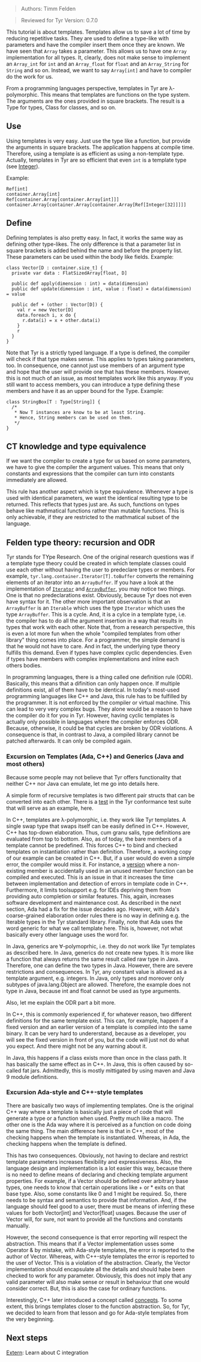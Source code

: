 > Authors: Timm Felden

> Reviewed for Tyr Version: 0.7.0

This tutorial is about templates.
Templates allow us to save a lot of time by reducing repetitive tasks.
They are used to define a type-like with parameters and have the compiler insert them once they are known.
We have seen that ```Array``` takes a parameter.
This allows us to have one ```Array``` implementation for all types.
It, clearly, does not make sense to implement an ```Array_int``` for ```int``` and an ```Array_float``` for ```float``` and an ```Array_String``` for ```String``` and so on.
Instead, we want to say ```Array[int]``` and have to compiler do the work for us.

From a programming languages perspective, templates in Tyr are λ-polymorphic.
This means that templates are functions on the type system.
The arguments are the ones provided in square brackets.
The result is a Type for types, Class for classes, and so on.


## Use

Using templates is very easy.
Just use the type like a function, but provide the arguments in square brackets.
The application happens at compile time.
Therefore, using a template is as efficient as using a non-template type.
Actually, templates in Tyr are so efficient that even ```int``` is a template type (see [Integer](https://github.com/tyr-lang/stdlib/blob/master/lang/src/integer.tyr)).

Example:
```
Ref[int]
container.Array[int]
Ref[container.Array[container.Array[int]]]
container.Array[container.Array[container.Array[Ref[Integer[32]]]]]
```


## Define

Defining templates is also pretty easy.
In fact, it works the same way as defining other type-likes.
The only difference is that a parameter list in square brackets is added behind the name and before the property list.
These parameters can be used within the body like fields.
Example:
```
class Vector[D : container.size_t] {
  private var data : FlatSizedArray[float, D]
  
  public def apply(dimension : int) = data(dimension)
  public def update(dimension : int, value : float) = data(dimension) = value
  
  public def + (other : Vector[D]) {
    val r = new Vector[D]
    data.foreach i, x do {
      r.data(i) = x + other.data(i)
    }
    r
  }
}
```

Note that Tyr is a strictly typed language.
If a type is defined, the compiler will check if that type makes sense.
This applies to types taking parameters, too.
In consequence, one cannot just use members of an argument type and hope that the user will provide one that has these members.
However, this is not much of an issue, as most templates work like this anyway.
If you still want to access members, you can introduce a type defining these members and have it as an upper bound for the Type.
Example:
```
class StringBox[T : Type[String]] {
  /*
   * Now T instances are know to be at least String.
   * Hence, String members can be used on them.
   */
}
```


## CT knowledge and type equivalence

If we want the compiler to create a type for us based on some parameters, we have to give the compiler the argument values.
This means that only constants and expressions that the compiler can turn into constants immediately are allowed.

This rule has another aspect which is type equivalence.
Whenever a type is used with identical parameters, we want the identical resulting type to be returned.
This reflects that types just are.
As such, functions on types behave like mathmatical functions rather than mutable functions.
This is only achievable, if they are restricted to the mathmatical subset of the language.


## Felden type theory: recursion and ODR

Tyr stands for TYpe Research.
One of the original research questions was if a template type theory could be created in which template classes could use each other without having the user to predeclare types or members.
For example, ```tyr.lang.container.Iterator[T].toBuffer``` converts the remaining elements of an iterator into an ```ArrayBuffer```.
If you have a look at the implementation of [```Iterator```](https://github.com/tyr-lang/stdlib/blob/master/lang/src/container/iterator.tyr) and [```ArrayBuffer```](https://github.com/tyr-lang/stdlib/blob/master/lang/src/container/arrayBuffer.tyr), you may notice two things.
One is that no predeclarations exist.
Obviously, because Tyr does not even have syntax for it.
The other more important observation is that an ```ArrayBuffer``` is an ```Iterable``` which uses the type ```Iterator``` which uses the type ```ArrayBuffer```.
This is a cycle.
And, it is a cylce in a template type, i.e. the compiler has to do all the argument insertion in a way that results in types that work with each other.
Note that, from a research perspective, this is even a lot more fun when the whole "compiled templates from other library" thing comes into place.
For a programmer, the simple demand is that he would not have to care.
And in fact, the underlying type theory fulfills this demand.
Even if types have complex cyclic dependencies.
Even if types have members with complex implementations and inline each others bodies.

In programming languages, there is a thing called one definition rule (ODR).
Basically, this means that a difinition can only happen once.
If multiple definitions exist, all of them have to be identical.
In today's most-used programming languages like C++ and Java, this rule has to be fulfilled by the programmer.
It is not enforced by the compiler or virtual machine.
This can lead to very very complex bugs.
They alone would be a reason to have the compiler do it for you in Tyr.
However, having cyclic templates is actually only possible in languages where the compiler enforces ODR.
Because, otherwise, it could be that cycles are broken by ODR violations.
A consequence is that, in contrast to Java, a compiled library cannot be patched afterwards.
It can only be compiled again.


### Excursion on Templates (Ada, C++) and Generics (Java and most others)

Because some people may not believe that Tyr offers functionality that neither C++ nor Java can emulate, let me go into details here.

A simple form of recursive templates is two different pair structs that can be converted into each other.
There is a [test](https://github.com/tyr-lang/test.conformance/blob/master/0.6.0/accept/qswap/mar.tyr) in the Tyr conformance test suite that will serve as an example, here.

In C++, templates are λ-polymorphic, i.e. they work like Tyr templates.
A single swap type that swaps itself can be easily defined in C++.
However, C++ has top-down elaboration.
Thus, cum granu salis, type definitions are evaluated from top to bottom.
Also, as of today, the bare members of a template cannot be predefined.
This forces C++ to bind and checked templates on instantiation rather than definition.
Therefore, a working copy of our example can be created in C++.
But, if a user would do even a simple error, the compiler would miss it.
For instance, a [version](main.cpp) where a non-existing member is accidentally used in an unused member function can be compiled and executed.
This is an issue in that it increases the time between implementation and detection of errors in template code in C++.
Furthermore, it limits toolsupport e.g. for IDEs depriving them from providing auto completion or similar features.
This, again, increases software development and maintenance cost.
As described in the next section, Ada had a fix for the issue decades ago.
However, with Ada's coarse-grained elaboration order rules there is no way in defining e.g. the Iterable types in the Tyr standard library.
Finally, note that Ada uses the word generic for what we call template here.
This is, however, not what basically every other language uses the word for.

In Java, generics are ∀-polymoprhic, i.e. they do not work like Tyr templates as described here.
In Java, generics do not create new types.
It is more like a function that always returns the same result called raw type in Java.
Therefore, one can define the two types in Java.
However, there are severe restrictions and consequences.
In Tyr, any constant value is allowed as a template argument, e.g. integers.
In Java, only types and moreover only subtypes of java.lang.Object are allowed.
Therefore, the example does not type in Java, because int and float cannot be used as type arguments.


Also, let me explain the ODR part a bit more.

In C++, this is commonly experienced if, for whatever reason, two different definitions for the same template exist.
This can, for example, happen if a fixed version and an earlier version of a template is compiled into the same binary.
It can be very hard to undererstand, because as a developer, you will see the fixed version in front of you, but the code will just not do what you expect.
And there might not be any warning about it.

In Java, this happens if a class exists more than once in the class path.
It has basically the same effect as in C++.
In Java, this is often caused by so-called fat jars.
Admittedly, this is mostly mittigated by using maven and Java 9 module definitions.


### Excursion Ada-style and C++-style templates

There are basically two ways of implementing templates.
One is the original C++ way where a template is basically just a piece of code that will generate a type or a function when used.
Pretty much like a macro.
The other one is the Ada way where it is perceived as a function on code doing the same thing.
The main difference here is that in C++, most of the checking happens when the template is instantiated.
Whereas, in Ada, the checking happens when the template is defined.

This has two consequences.
Obviously, not having to declare and restrict template parameters increases flexibility and expressiveness.
Also, the language design and implementation is a lot easier this way, because there is no need to define means of declaring and checking template argument properties.
For example, if a Vector should be defined over arbitrary base types, one needs to know that certain operations like + or * exits on that base type.
Also, some constants like 0 and 1 might be required.
So, there needs to be syntax and semantics to provide that information.
And, if the language should feel good to a user, there must be means of inferring these values for both Vector[int] and Vector[float] usages.
Because the user of Vector will, for sure, not want to provide all the functions and constants manually.

However, the second consequence is that error reporting will respect the abstraction.
This means that if a Vector implementation usses some Operator & by mistake, with Ada-style templates, the error is reported to the author of Vector.
Whereas, with C++-style templates the error is reported to the user of Vector.
This is a violation of the abstraction.
Clearly, the Vector implementation should encapsulate all the details and should habe been checked to work for any parameter.
Obviously, this does not imply that any valid parameter will also make sense or result in behaviour that one would consider correct.
But, this is also the case for ordinary functions.

Interestingly, C++ later introduced a concept called [concepts](https://en.wikipedia.org/wiki/Concepts_(C++)).
To some extent, this brings templates closer to the function abstraction.
So, for Tyr, we decided to learn from that lesson and go for Ada-style templates from the very beginning.


## Next steps

[Extern](https://github.com/tyr-lang/tutorials/tree/master/advanced/Extern): Learn about C integration
